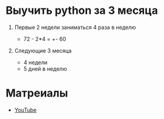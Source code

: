 # Выучить python за 3 месяца
1. Первые 2 недели заниматься 4 раза в неделю
	* 72 - 2*4 = +- 60

2. Следующие 3 месяца
	* 4 недели
	* 5 дней в неделю
 
# Матреиалы
* [YouTube](https://www.youtube.com/watch?v=btuxcr7Sxw4&list=PLA0M1Bcd0w8yWHh2V70bTtbVxJICrnJHd)
